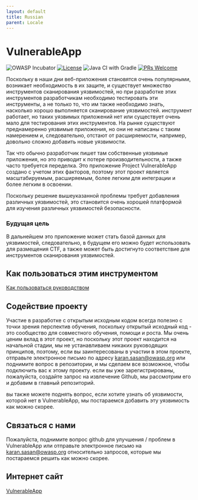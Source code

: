 ```yaml
---
layout: default
title: Russian
parent: Locale
---
```

# VulnerableApp
![OWASP Incubator](https://img.shields.io/badge/owasp-incubator-blue.svg) [![License](https://img.shields.io/badge/License-Apache%202.0-blue.svg)](https://opensource.org/licenses/Apache-2.0) ![Java CI with Gradle](https://github.com/SasanLabs/VulnerableApp/workflows/Java%20CI%20with%20Gradle/badge.svg) [![PRs Welcome](https://img.shields.io/badge/PRs-welcome-brightgreen.svg?style=flat-square)](http://makeapullrequest.com)

Поскольку в наши дни веб-приложения становятся очень популярными, возникает необходимость в их защите, и существует множество инструментов сканирования уязвимостей, но при разработке этих инструментов разработчикам необходимо тестировать эти инструменты, а не только то, что им также необходимо знать, насколько хорошо выполняется сканирование уязвимостей. инструмент работает, но таких уязвимых приложений нет или существует очень мало для тестирования этих инструментов. На рынке существуют преднамеренно уязвимые приложения, но они не написаны с таким намерением и, следовательно, отстают от расширяемости, например, довольно сложно добавить новые уязвимости.

Так что обычно разработчик пишет там собственные уязвимые приложения, но это приводит к потере производительности, а также часто требуется переделка. Это приложение Project VulnerableApp создано с учетом этих факторов, поэтому этот проект является масштабируемым, расширяемым, более легким для интеграции и более легким в освоении.

Поскольку решение вышеуказанной проблемы требует добавления различных уязвимостей, это становится очень хорошей платформой для изучения различных уязвимостей безопасности.

### Будущая цель

В дальнейшем это приложение может стать базой данных для уязвимостей, следовательно, в будущем его можно будет использовать для размещения CTF, а также может быть достигнуто соответствие для инструментов сканирования уязвимостей.

## Как пользоваться этим инструментом

[Как пользоваться руководством](https://github.com/SasanLabs/VulnerableApp/blob/master/HOW-TO-USE.md)

## Содействие проекту

Участие в разработке с открытым исходным кодом всегда полезно с точки зрения перспектив обучения, поскольку открытый исходный код - это сообщество для совместного обучения, помощи и роста. Мы очень ценим вклад в этот проект, но поскольку этот проект находится на начальной стадии, мы не устанавливаем никаких руководящих принципов, поэтому, если вы заинтересованы в участии в этом проекте, отправьте электронное письмо по адресу karan.sasan@owasp.org или поднимите вопрос в репозитории, и мы сделаем все возможное, чтобы подключить вас к этому проекту. если вы уже зарегистрированы, пожалуйста, создайте запрос на извлечение Github, мы рассмотрим его и добавим в главный репозиторий.

вы также можете поднять вопрос, если хотите узнать об уязвимости, которой нет в VulnerableApp, мы постараемся добавить эту уязвимость как можно скорее.

## Связаться с нами

Пожалуйста, поднимите вопрос github для улучшения / проблем в VulnerableApp или отправьте электронное письмо на karan.sasan@owasp.org относительно запросов, которые мы постараемся решить как можно скорее.

## Интернет сайт

[VulnerableApp](https://owasp.org/www-project-vulnerableapp/)
